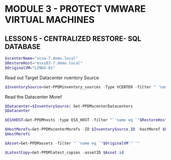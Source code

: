 # MODULE 3 - PROTECT VMWARE VIRTUAL MACHINES

## LESSON 5 - CENTRALIZED RESTORE- SQL DATABASE

```Powershell
$vcenterName="vcsa-7.demo.local"
$RestoreHost="esxi03-7.demo.local"
$OriginalVM="LINUX-01"
```

Read out Target Datacenter nventory Source

```Powershell
$InventorySource=Get-PPDMinventory_sources -Type VCENTER -filter "`'name eq `"$vcenterName`"`'"
```

Read the Datacenter Moref

```Powershell
$Datacenter=$InventorySource| Get-PPDMvcenterDatacenters
$Datacenter
```

```Powershell
$ESXHOST=Get-PPDMhosts -type ESX_HOST -filter "`'name eq `"$RestoreHost`"`'"
```

```Powershell
$HostMorefs=Get-PPDMvcenterMorefs -ID $InventorySource.ID -hostMoref $ESXHOST.details.esxHost.hostMoref
$HostMorefs
```

```Powershell
$Asset=Get-PPDMassets -filter "`'name eq `"$OriginalVM`"`'"
```

```Powershell
$LatestCopy=Get-PPDMlatest_copies -assetID $Asset.id
```
